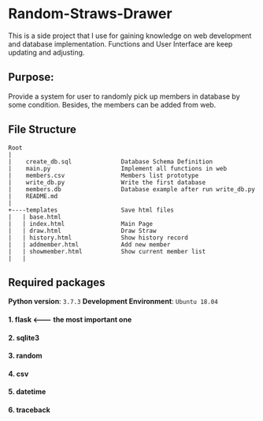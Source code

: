 # Random-Straws-Drawer
This is a side project that I use for gaining knowledge on web development and database implementation. Functions and User Interface are keep updating and adjusting. 

## Purpose:

Provide a system for user to randomly pick up members in database by some condition. Besides, the members can be added from web. 

## File Structure
```
Root
|
|    create_db.sql              Database Schema Definition
|    main.py                    Implement all functions in web
|    members.csv                Members list prototype
|    write_db.py                Write the first database
|    members.db                 Database example after run write_db.py
|    README.md
|
+----templates                  Save html files
|   | base.html
|   | index.html                Main Page                 
|   | draw.html                 Draw Straw
|   | history.html              Show history record        
|   | addmember.html            Add new member
|   | showmember.html           Show current member list
|   |
```

## Required packages
**Python version**: `3.7.3`
**Development Environment**: `Ubuntu 18.04`

#### 1. flask   <--- the most important one
#### 2. sqlite3
#### 3. random
#### 4. csv
#### 5. datetime 
#### 6. traceback
